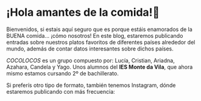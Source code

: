 <h1>¡Hola amantes de la comida!👋</h1>

<p>Bienvenidos, si estais aquí seguro que es porque estáis enamorados de la BUENA comida... ¡cómo nosotros! En este blog, estaremos publicando entradas sobre nuestros platos favoritos de diferentes países alrededor del mundo, además de contar datos interesantes sobre dichos países.

<i>COCOLOCOS</i> es un grupo compuesto por: Lucía, Cristian, Ariadna, Azahara, Candela y Yago. Unos alumnos del <strong style color="red">IES Monte da Vila</strong>, que ahora mismo estamos cursando 2º de bachillerato.</p>

<p>Si preferís otro tipo de formato, también tenemos Instagram, dónde estaremos publicando con más frecuencia: <link rel="cocolocos" href="https://www.instagram.com/cocolocos_23/?utm_source=ig_web_button_share_sheet"/></p>
